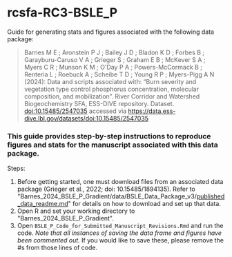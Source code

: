 # rcsfa-RC3-BSLE_P

Guide for generating stats and figures associated with the following data package: 
> Barnes M E ; Aronstein P J ; Bailey J D ; Bladon K D ; Forbes B ; Garayburu-Caruso V A ; Grieger S ; Graham E B ; McKever S A ; Myers C R ; Munson K M ; O'Day P A ; Powers-McCormack B ; Renteria L ; Roebuck A ; Scheibe T D ; Young R P ; Myers-Pigg A N (2024): Data and scripts associated with: “Burn severity and vegetation type control phosphorus concentration, molecular composition, and mobilization”. River Corridor and Watershed Biogeochemistry SFA, ESS-DIVE repository. Dataset. <doi:10.15485/2547035> accessed via <https://data.ess-dive.lbl.gov/datasets/doi:10.15485/2547035>

### This guide provides step-by-step instructions to reproduce figures and stats for the manuscript associated with this data package.

Steps:

1. Before getting started, one must download files from an associated data package (Grieger et al., 2022; doi: 10.15485/1894135). Refer to "Barnes_2024_BSLE_P_Gradient/data/BSLE_Data_Package_v3/[published_data_readme.md](https://github.com/river-corridors-sfa/rcsfa-RC3-BSLE_P/blob/main/Barnes_2024_BSLE_P_Gradient/data/BSLE_Data_Package_v3/published_data_readme.md)" for details on how to download and set up that data. 
2. Open R and set your working directory to "Barnes_2024_BSLE_P_Gradient".
3. Open `BSLE_P_Code_for_Submitted_Manuscript_Revisions.Rmd` and run the code. *Note that all instances of saving the data frame and figures have been commented out.* If you would like to save these, please remove the #s from those lines of code.
